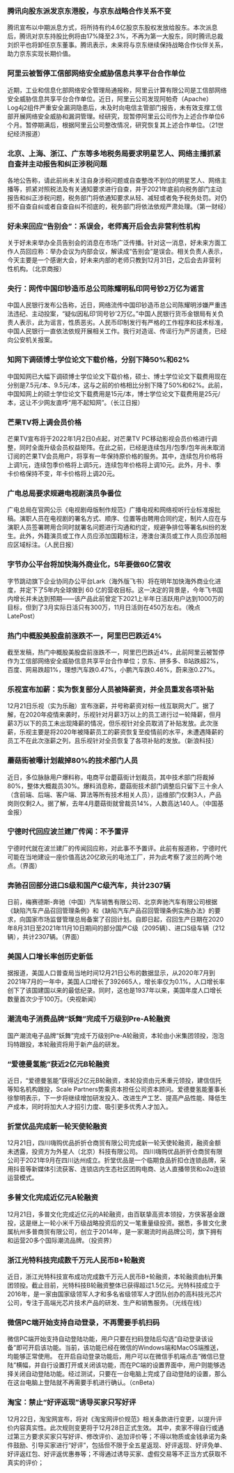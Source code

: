 ### 腾讯向股东派发京东港股，与京东战略合作关系不变
腾讯宣布以中期派息方式，将所持有约4.6亿股京东股权发放给股东。本次派息后，腾讯对京东持股比例将由17%降至2.3%，不再为第一大股东，同时腾讯总裁刘炽平也将卸任京东董事。腾讯表示，未来将与京东继续保持战略合作伙伴关系，助力京东实现长期价值。
### 阿里云被暂停工信部网络安全威胁信息共享平台合作单位
近期，工业和信息化部网络安全管理局通报称，阿里云计算有限公司是工信部网络安全威胁信息共享平台合作单位。近日，阿里云公司发现阿帕奇（Apache）Log4j2组件严重安全漏洞隐患后，未及时向电信主管部门报告，未有效支撑工信部开展网络安全威胁和漏洞管理。经研究，现暂停阿里云公司作为上述合作单位6个月。暂停期满后，根据阿里云公司整改情况，研究恢复其上述合作单位。（21世纪经济报道）
### 北京、上海、浙江、广东等多地税务局要求明星艺人、网络主播抓紧自查并主动报告和纠正涉税问题
各地公告称，请此前尚未关注自身涉税问题或自查整改不到位的明星艺人、网络主播等，抓紧对照税法及有关通知要求进行自查，并于2021年底前向税务部门主动报告和纠正涉税问题，税务部门将依通知要求从轻、减轻或者免予税务处罚。对仍拒不自查自纠或者自查自纠不彻底的，税务部门将依法依规严肃处理。（第一财经）
### 好未来回应“告别会”：系误会，老师离开后会去非营利性机构
关于好未来举办全员告别会的消息在市场广泛传播。针对这一消息，好未来方面工作人员回应称：举办会议为内部会议，解读成“告别会”是误会。相关负责人表示，今天主要是一个感谢大会，好未来内部的老师只教到12月31日，之后会去非营利性机构。（北京商报）
### 央行：网传中国印钞造币总公司陈耀明私印同号钞2万亿为谣言
中国人民银行发布公告称，近日，网络流传中国印钞造币总公司陈耀明涉嫌严重违法违纪、主动投案，“疑似因私印‘同号钞’2万亿。”中国人民银行货币金银局有关负责人表示，此为谣言，性质恶劣。人民币印制发行有严格的工作程序和技术标准，中国人民银行一直依法依规开展相关工作。我行对造谣、传谣行为严厉谴责，已经向公安机关报案。
### 知网下调硕博士学位论文下载价格，分别下降50%和62%
中国知网已大幅下调硕博士学位论文下载价格，硕士、博士学位论文下载费用现在分别是7.5元/本、9.5元/本，这与之前的价格相比分别下降了50%和62%。此前，中国知网上的硕士学位论文下载费用是15元/本，博士学位论文下载费用是25元/本，这让不少网友直呼“用不起知网”。（长江日报）
### 芒果TV将上调会员价格
芒果TV宣布将于2022年1月2日0点起，对芒果TV PC移动影视会员价格进行调整，同时全面升级会员权益矩阵。在此之前，已经是连续包月/包季/包年尚未取消订阅的芒果TV会员用户，将享有一年保持原价格的服务。其中，连续包月价格将上调1元，连续包季价格将上调5元，连续包年价格将上调10元。此外，月卡、季卡价格保持不变，年卡价格将上调20元。
### 广电总局要求规避电视剧演员争番位
广电总局在官网公示《电视剧母版制作规范》广播电视和网络视听行业标准报批稿。演职人员在电视剧的署名方式、顺序、位置等由聘用合同约定，制片人应在与演职人员签署聘用合同时就署名问题进行沟通和约定，规避争排位等署名纠纷的发生。此外，外籍演员或工作人员应添加国籍标注，港澳台演员或工作人员应添加相应区域标注。（人民日报）
### 字节办公平台将加快海外商业化，5年要做60亿营收
字节跳动旗下企业协同办公平台Lark（海外版飞书）将在明年加快海外商业化进度，并定下了5年内全球做到 60 亿的营收目标。这一决定的背景是，今年飞书国内增长并未达到预期——该产品此前曾定下2021上半年日活跃用户达到1000万的目标，但到了3月实际日活只有300万，11月日活则在450万左右。（晚点 LatePost）
### 热门中概股美股盘前涨跌不一，阿里巴巴跌近4%
截至发稿，热门中概股美股盘前涨跌不一，阿里巴巴跌近4%，此前阿里云被暂停作为工信部网络安全威胁信息共享平台合作单位；京东、拼多多、B站跌超2%，百度、网易跌超1%，理想汽车跌0.47%，小鹏汽车跌0.46%，蔚来涨0.27%。
### 乐视宣布加薪：实为恢复部分人员被降薪资，并全员重发各项补贴
12月21日乐视（实为乐融）宣布涨薪，并号称薪资对标一线互联网大厂。据了解，在2020年疫情来袭时，乐视针对月薪3万以上的员工进行过一轮降薪，但月薪3万以下的员工未出现降薪的情况，但乐视针对全员取消了补贴发放。此次涨薪，乐视主要是将2020年被降薪员工的薪资恢复至疫情前的水平，未遭遇降薪的员工不在此次涨薪之列，且乐视针对全员恢复了各项补贴的发放。（新浪科技）
### 蘑菇街被曝计划裁掉80%的技术部门人员
近日，多位脉脉用户爆料称，电商平台蘑菇街计划裁员，其中技术部门将裁掉80%，整体大概裁员30%。爆料消息称，蘑菇街技术部门调整后只留下三十余人（含前端、后端、客户端、算法等所有技术相关人员），运维部门仅剩3人，产品岗则仅剩2人。据了解，去年4月蘑菇街就曾裁员14%，人数高达140人。（中国基金报）
### 宁德时代回应波兰建厂传闻：不予置评
宁德时代就在波兰建厂的传闻回应称，对此事不予置评。此前有报道称，宁德时代可能在当地建设一座价值高达20亿欧元的电池工厂，并为此考察了波兰的两个地点。（界面）
### 奔驰召回部分进口S级和国产C级汽车，共计2307辆
日前，梅赛德斯-奔驰（中国）汽车销售有限公司、北京奔驰汽车有限公司根据《缺陷汽车产品召回管理条例》和《缺陷汽车产品召回管理条例实施办法》的要求，向国家市场监督管理总局备案了召回计划。自即日起，召回生产日期在2020年8月31日至2021年11月10日期间的部分国产C级（2095辆）、进口S级车辆（212辆），共计2307辆。（界面）
### 美国人口增长率创历史新低
据报道，美国人口普查局当地时间12月21日公布的数据显示，从2020年7月到2021年7月的一年中，美国人口增长了392665人，增长率仅为0.1%，人口增长率创下了该国建国以来的最低纪录。同时，这也是1937年以来，美国年度人口增长数量首次少于100万。（央视新闻）
### 潮流电子消费品牌“妖舞”完成千万级别Pre-A轮融资
国产潮流电子品牌“妖舞”完成千万级别Pre-A轮融资，本轮由小米集团领投，泡泡玛特跟投，本轮融资将用于新产品的研发。
### “爱德曼氢能”获近2亿元B轮融资
近日，“爱德曼氢能”获得近2亿元B轮融资，本轮投资由元禾重元领投，建信信托等知名机构跟投，Scale Partners势乘资本担任公司资本顾问。爱德曼氢能董事长徐黎明表示，下一步将继续增加研发投入、改进生产工艺、提高产品性能、降低生产成本，同时将加大人才招引力度、吸引更多优秀人才加入。
### 折堂优品完成新一轮天使轮融资
12月21日，四川嗨购优品折折仓商贸有限公司完成新一轮天使轮融资，融资金额未透露，投资方为外星人（北京）科技有限公司。
四川嗨购优品折折仓商贸有限公司于2021年9月在四川达州成立。折堂优品是一个临期食品折扣仓连锁品牌，采用抖音等新媒体引流获客、连锁店内生态社区团购电商、达人直播带货和o2o连锁运营模式。
### 多普文化完成近亿元A轮融资
12月21日，多普文化完成近亿元的A轮融资，由百联挚高资本领投，方侠客基金跟投，这是继上一轮小米千万级战略投资后的又一笔重量级投资。据悉，多普文化隶属杭州多普商贸有限公司，创立于2014年，是一家潮流时尚品牌公司，旗下拥有和运营20多个国际潮流品牌。（投资界）
### 浙江光特科技完成数千万元人民币B+轮融资
近日，浙江光特科技宣布成功完成数千万元人民币B+轮融资，本轮融资由杭开集团领投。截止目前，光特科技B轮融资整体已获得超过1.5亿元。光特科技成立于2016年，是一家由国家级领军人才和多名省级领军人才团队创办的高科技光芯片公司，专注于高端光芯片技术产品的研发、生产和销售服务。（光线在线）
### 微信PC端开始支持自动登录，不再需要手机扫码
微信PC端开始支持自动登陆功能，用户只要在扫码登陆后勾选“自动登录该设备”即可开启该功能。当前，该功能已经在微信的Windows端和MacOS端推送，均能够正常使用。
在开启自动登录功能后，用户可以在微信手机端点击“微信已登陆”横幅，并自行设置打开或关闭该功能，而在PC端的设置界面中，用户则能够选择关闭自动登陆功能。经过测试，只要在一台电脑上完成了自动登陆的设置，那么在这台电脑上登陆就不再需要手机进行确认。（cnBeta）
### 淘宝：禁止“好评返现”诱导买家只写好评
12月22日，淘宝网宣布，将对《淘宝网评价规范》相关条款进行变更，以提升评价内容真实性。此次规则变更将于12月28日正式生效。
其中，卖家不得自行或通过第三方要求买家只写好评、修改评价、追加评价等；不得以物质或金钱承诺为条件鼓励、引导买家进行“好评”，包括但不限于全五星返现、好评返现、好评免单、好评返红包、好评返优惠券等；不得通过诱导买家、虚假交易等不正当方式获取不真实的评价；
